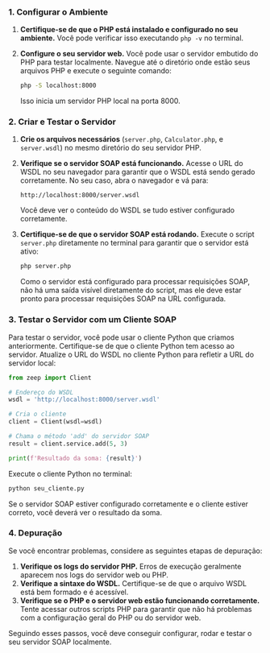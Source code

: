 

### 1. Configurar o Ambiente

1. **Certifique-se de que o PHP está instalado e configurado no seu ambiente.** Você pode verificar isso executando `php -v` no terminal. 
2. **Configure o seu servidor web.** Você pode usar o servidor embutido do PHP para testar localmente. Navegue até o diretório onde estão seus arquivos PHP e execute o seguinte comando:

    ```bash
    php -S localhost:8000
    ```

    Isso inicia um servidor PHP local na porta 8000.

### 2. Criar e Testar o Servidor

1. **Crie os arquivos necessários** (`server.php`, `Calculator.php`, e `server.wsdl`) no mesmo diretório do seu servidor PHP.

2. **Verifique se o servidor SOAP está funcionando.** Acesse o URL do WSDL no seu navegador para garantir que o WSDL está sendo gerado corretamente. No seu caso, abra o navegador e vá para:

    ```
    http://localhost:8000/server.wsdl
    ```

    Você deve ver o conteúdo do WSDL se tudo estiver configurado corretamente.

3. **Certifique-se de que o servidor SOAP está rodando.** Execute o script `server.php` diretamente no terminal para garantir que o servidor está ativo:

    ```bash
    php server.php
    ```

    Como o servidor está configurado para processar requisições SOAP, não há uma saída visível diretamente do script, mas ele deve estar pronto para processar requisições SOAP na URL configurada.

### 3. Testar o Servidor com um Cliente SOAP

Para testar o servidor, você pode usar o cliente Python que criamos anteriormente. Certifique-se de que o cliente Python tem acesso ao servidor. Atualize o URL do WSDL no cliente Python para refletir a URL do servidor local:

```python
from zeep import Client

# Endereço do WSDL
wsdl = 'http://localhost:8000/server.wsdl'

# Cria o cliente
client = Client(wsdl=wsdl)

# Chama o método 'add' do servidor SOAP
result = client.service.add(5, 3)

print(f'Resultado da soma: {result}')
```

Execute o cliente Python no terminal:

```bash
python seu_cliente.py
```

Se o servidor SOAP estiver configurado corretamente e o cliente estiver correto, você deverá ver o resultado da soma.

### 4. Depuração

Se você encontrar problemas, considere as seguintes etapas de depuração:

1. **Verifique os logs do servidor PHP.** Erros de execução geralmente aparecem nos logs do servidor web ou PHP.
2. **Verifique a sintaxe do WSDL.** Certifique-se de que o arquivo WSDL está bem formado e é acessível.
3. **Verifique se o PHP e o servidor web estão funcionando corretamente.** Tente acessar outros scripts PHP para garantir que não há problemas com a configuração geral do PHP ou do servidor web.

Seguindo esses passos, você deve conseguir configurar, rodar e testar o seu servidor SOAP localmente.
